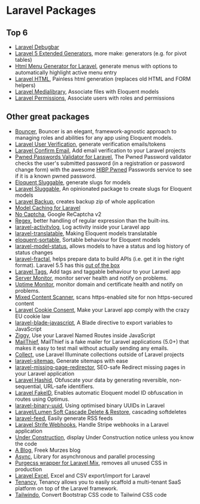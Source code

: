 # Laravel Packages

## Top 6

- [Laravel Debugbar](https://github.com/barryvdh/laravel-debugbar)
- [Laravel 5 Extended Generators](https://github.com/laracasts/Laravel-5-Generators-Extended), more make: generators (e.g. for pivot tables)
- [Html Menu Generator for Laravel](https://github.com/spatie/laravel-menu), generate menus with options to automatically highlight active menu entry
- [Laravel HTML](https://github.com/spatie/laravel-html), Painless html generation (replaces old HTML and FORM helpers)
- [Laravel Medialibrary](https://github.com/spatie/laravel-medialibrary), Associate files with Eloquent models
- [Laravel Permissions](https://github.com/spatie/laravel-permission), Associate users with roles and permissions

## Other great packages

- [Bouncer](https://github.com/JosephSilber/bouncer), Bouncer is an elegant, framework-agnostic approach to managing roles and abilities for any app using Eloquent models.
- [Laravel User Verification](https://github.com/jrean/laravel-user-verification), generate verification emails/tokens
- [Laravel Confirm Email](https://github.com/beyondcode/laravel-confirm-email), Add email verification to your Laravel projects
- [Pwned Passwords Validator for Laravel](https://github.com/valorin/pwned-validator), The Pwned Password validator checks the user's submitted password (in a registration or password change form) with the awesome [HIBP Pwned](https://haveibeenpwned.com/Passwords) Passwords service to see if it is a known pwned password.
- [Eloquent Sluggable](https://github.com/cviebrock/eloquent-sluggable), generate slugs for models
- [Laravel Sluggable](https://github.com/spatie/laravel-sluggable), An opinionated package to create slugs for Eloquent models
- [Laravel Backup](https://github.com/spatie/laravel-backup), creates backup zip of whole application
- [Model Caching for Laravel](https://github.com/GeneaLabs/laravel-model-caching)
- [No Captcha](https://github.com/anhskohbo/no-captcha), Google ReCaptcha v2
- [Regex](https://github.com/spatie/regex), better handling of regular expression than the built-ins.
- [laravel-activitylog](https://github.com/spatie/laravel-activitylog), Log activity inside your Laravel app
- [laravel-translatable](https://github.com/spatie/laravel-translatable), Making Eloquent models translatable
- [eloquent-sortable](https://github.com/spatie/eloquent-sortable), Sortable behaviour for Eloquent models
- [laravel-model-status](https://github.com/spatie/laravel-model-status), allows models to have a status and log history of status changes
- [laravel-fractal](https://github.com/spatie/laravel-fractal), helps prepare data to build APIs (i.e. get it in the right format). Laravel 5.5 has this [out of the box](https://laravel.com/docs/5.5/eloquent-resources)
- [Laravel Tags](https://github.com/spatie/laravel-tags), Add tags and taggable behaviour to your Laravel app
- [Server Monitor](https://github.com/spatie/laravel-server-monitor), monitor server health and notify on problems.
- [Uptime Monitor](https://github.com/spatie/laravel-uptime-monitor), monitor domain and certificate health and notify on problems.
- [Mixed Content Scanner](https://github.com/spatie/mixed-content-scanner), scans https-enabled site for non https-secured content
- [Laravel Cookie Consent](https://github.com/spatie/laravel-cookie-consent), Make your Laravel app comply with the crazy EU cookie law
- [laravel-blade-javascript](https://github.com/spatie/laravel-blade-javascript), A Blade directive to export variables to JavaScript
- [Ziggy](https://github.com/tightenco/ziggy), Use your Laravel Named Routes inside JavaScript
- [MailThief](https://github.com/tightenco/mailthief), MailThief is a fake mailer for Laravel applications (5.0+) that makes it easy to test mail without actually sending any emails.
- [Collect](https://github.com/tightenco/collect), use Laravel Illuminate collections outside of Laravel projects
- [laravel-sitemap](https://github.com/spatie/laravel-sitemap), Generate sitemaps with ease
- [laravel-missing-page-redirector](https://github.com/spatie/laravel-missing-page-redirector), SEO-safe Redirect missing pages in your Laravel application
- [Laravel Hashid](https://github.com/ElfSundae/laravel-hashid), Obfuscate your data by generating reversible, non-sequential, URL-safe identifiers.
- [Laravel FakeID](https://github.com/Propaganistas/Laravel-FakeId), Enables automatic Eloquent model ID obfuscation in routes using Optimus.
- [laravel-binary-uuid](https://github.com/spatie/laravel-binary-uuid), Using optimised binary UUIDs in Laravel
- [Laravel/Lumen Soft Cascade Delete & Restore](https://github.com/Askedio/laravel-soft-cascade), cascading softdeletes
- [laravel-feed](https://github.com/spatie/laravel-feed), Easily generate RSS feeds
- [Laravel Strife Webhooks](https://github.com/spatie/laravel-stripe-webhooks), Handle Stripe webhooks in a Laravel application
- [Under Construction](https://github.com/larsjanssen6/underconstruction), display Under Construction notice unless you know the code
- [A Blog](https://github.com/spatie/murze.be), Freek Murzes blog
- [Async](https://github.com/spatie/async), Library for asynchronous and parallel processing
- [Purgecss wrapper for Laravel Mix](https://github.com/spatie/laravel-mix-purgecss), removes all unused CSS in production
- [Laravel Excel](https://github.com/Maatwebsite/Laravel-Excel), Excel and CSV export/import for Laravel
- [Tenancy](https://laravel-tenancy.com), Tenancy allows you to easily scaffold a multi-tenant SaaS platform on top of the Laravel framework.
- [Tailwindo](https://github.com/awssat/tailwindo), Convert Bootstrap CSS code to Tailwind CSS code